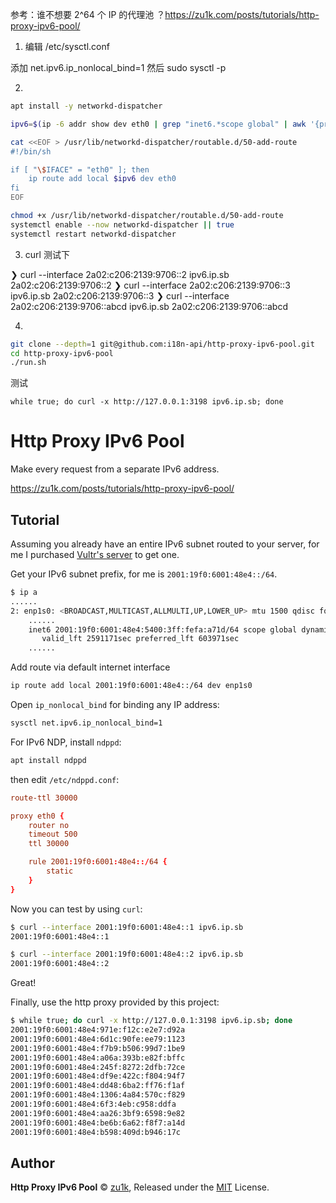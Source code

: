 参考：谁不想要 2^64 个 IP 的代理池 ？https://zu1k.com/posts/tutorials/http-proxy-ipv6-pool/

1. 编辑 /etc/sysctl.conf

添加 net.ipv6.ip_nonlocal_bind=1
然后 sudo sysctl -p

2.

```bash
apt install -y networkd-dispatcher

ipv6=$(ip -6 addr show dev eth0 | grep "inet6.*scope global" | awk '{print $2}' | sed 's/::1\//::\//')

cat <<EOF > /usr/lib/networkd-dispatcher/routable.d/50-add-route
#!/bin/sh

if [ "\$IFACE" = "eth0" ]; then
    ip route add local $ipv6 dev eth0
fi
EOF

chmod +x /usr/lib/networkd-dispatcher/routable.d/50-add-route
systemctl enable --now networkd-dispatcher || true
systemctl restart networkd-dispatcher
```

3. curl 测试下

❯ curl --interface 2a02:c206:2139:9706::2 ipv6.ip.sb
2a02:c206:2139:9706::2
❯ curl --interface 2a02:c206:2139:9706::3 ipv6.ip.sb
2a02:c206:2139:9706::3
❯ curl --interface 2a02:c206:2139:9706::abcd ipv6.ip.sb
2a02:c206:2139:9706::abcd

4.

```bash
git clone --depth=1 git@github.com:i18n-api/http-proxy-ipv6-pool.git
cd http-proxy-ipv6-pool
./run.sh
```
测试

```
while true; do curl -x http://127.0.0.1:3198 ipv6.ip.sb; done
```

# Http Proxy IPv6 Pool

Make every request from a separate IPv6 address.

https://zu1k.com/posts/tutorials/http-proxy-ipv6-pool/

## Tutorial

Assuming you already have an entire IPv6 subnet routed to your server, for me I purchased [Vultr's server](https://www.vultr.com/?ref=9039594-8H) to get one.

Get your IPv6 subnet prefix, for me is `2001:19f0:6001:48e4::/64`.

```sh
$ ip a
......
2: enp1s0: <BROADCAST,MULTICAST,ALLMULTI,UP,LOWER_UP> mtu 1500 qdisc fq state UP group default qlen 1000
    ......
    inet6 2001:19f0:6001:48e4:5400:3ff:fefa:a71d/64 scope global dynamic mngtmpaddr
       valid_lft 2591171sec preferred_lft 603971sec
    ......
```

Add route via default internet interface

```sh
ip route add local 2001:19f0:6001:48e4::/64 dev enp1s0
```

Open `ip_nonlocal_bind` for binding any IP address:

```sh
sysctl net.ipv6.ip_nonlocal_bind=1
```

For IPv6 NDP, install `ndppd`:

```sh
apt install ndppd
```

then edit `/etc/ndppd.conf`:

```conf
route-ttl 30000

proxy eth0 {
    router no
    timeout 500
    ttl 30000

    rule 2001:19f0:6001:48e4::/64 {
        static
    }
}
```

Now you can test by using `curl`:

```sh
$ curl --interface 2001:19f0:6001:48e4::1 ipv6.ip.sb
2001:19f0:6001:48e4::1

$ curl --interface 2001:19f0:6001:48e4::2 ipv6.ip.sb
2001:19f0:6001:48e4::2
```

Great!

Finally, use the http proxy provided by this project:

```sh
$ while true; do curl -x http://127.0.0.1:3198 ipv6.ip.sb; done
2001:19f0:6001:48e4:971e:f12c:e2e7:d92a
2001:19f0:6001:48e4:6d1c:90fe:ee79:1123
2001:19f0:6001:48e4:f7b9:b506:99d7:1be9
2001:19f0:6001:48e4:a06a:393b:e82f:bffc
2001:19f0:6001:48e4:245f:8272:2dfb:72ce
2001:19f0:6001:48e4:df9e:422c:f804:94f7
2001:19f0:6001:48e4:dd48:6ba2:ff76:f1af
2001:19f0:6001:48e4:1306:4a84:570c:f829
2001:19f0:6001:48e4:6f3:4eb:c958:ddfa
2001:19f0:6001:48e4:aa26:3bf9:6598:9e82
2001:19f0:6001:48e4:be6b:6a62:f8f7:a14d
2001:19f0:6001:48e4:b598:409d:b946:17c
```

## Author

**Http Proxy IPv6 Pool** © [zu1k](https://github.com/zu1k), Released under the [MIT](./LICENSE) License.
